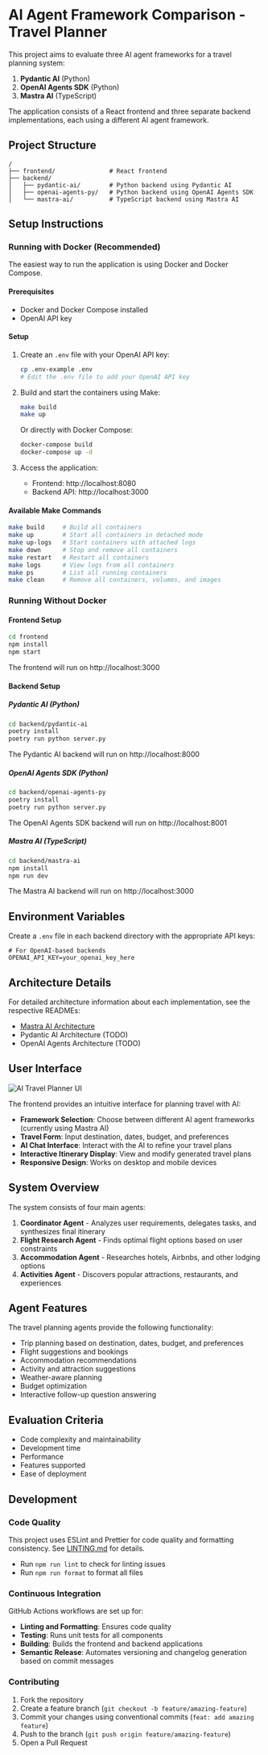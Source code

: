 # AI Agent Framework Comparison - Travel Planner

This project aims to evaluate three AI agent frameworks for a travel planning system:

1. **Pydantic AI** (Python)
2. **OpenAI Agents SDK** (Python)
3. **Mastra AI** (TypeScript)

The application consists of a React frontend and three separate backend implementations, each using a different AI agent framework.

## Project Structure

```
/
├── frontend/               # React frontend
├── backend/
│   ├── pydantic-ai/        # Python backend using Pydantic AI
│   ├── openai-agents-py/   # Python backend using OpenAI Agents SDK
│   └── mastra-ai/          # TypeScript backend using Mastra AI
```

## Setup Instructions

### Running with Docker (Recommended)

The easiest way to run the application is using Docker and Docker Compose.

#### Prerequisites

- Docker and Docker Compose installed
- OpenAI API key

#### Setup

1. Create an `.env` file with your OpenAI API key:

   ```bash
   cp .env-example .env
   # Edit the .env file to add your OpenAI API key
   ```

2. Build and start the containers using Make:

   ```bash
   make build
   make up
   ```

   Or directly with Docker Compose:

   ```bash
   docker-compose build
   docker-compose up -d
   ```

3. Access the application:
   - Frontend: http://localhost:8080
   - Backend API: http://localhost:3000

#### Available Make Commands

```bash
make build     # Build all containers
make up        # Start all containers in detached mode
make up-logs   # Start containers with attached logs
make down      # Stop and remove all containers
make restart   # Restart all containers
make logs      # View logs from all containers
make ps        # List all running containers
make clean     # Remove all containers, volumes, and images
```

### Running Without Docker

#### Frontend Setup

```bash
cd frontend
npm install
npm start
```

The frontend will run on http://localhost:3000

#### Backend Setup

##### Pydantic AI (Python)

```bash
cd backend/pydantic-ai
poetry install
poetry run python server.py
```

The Pydantic AI backend will run on http://localhost:8000

##### OpenAI Agents SDK (Python)

```bash
cd backend/openai-agents-py
poetry install
poetry run python server.py
```

The OpenAI Agents SDK backend will run on http://localhost:8001

##### Mastra AI (TypeScript)

```bash
cd backend/mastra-ai
npm install
npm run dev
```

The Mastra AI backend will run on http://localhost:3000

## Environment Variables

Create a `.env` file in each backend directory with the appropriate API keys:

```
# For OpenAI-based backends
OPENAI_API_KEY=your_openai_key_here
```

## Architecture Details

For detailed architecture information about each implementation, see the respective READMEs:

- [Mastra AI Architecture](backend/mastra-ai/README.md)
- Pydantic AI Architecture (TODO)
- OpenAI Agents Architecture (TODO)

## User Interface

![AI Travel Planner UI](docs/images/ui-screenshot.png)

The frontend provides an intuitive interface for planning travel with AI:

- **Framework Selection**: Choose between different AI agent frameworks (currently using Mastra AI)
- **Travel Form**: Input destination, dates, budget, and preferences
- **AI Chat Interface**: Interact with the AI to refine your travel plans
- **Interactive Itinerary Display**: View and modify generated travel plans
- **Responsive Design**: Works on desktop and mobile devices

## System Overview

The system consists of four main agents:

1. **Coordinator Agent** - Analyzes user requirements, delegates tasks, and synthesizes final itinerary
2. **Flight Research Agent** - Finds optimal flight options based on user constraints
3. **Accommodation Agent** - Researches hotels, Airbnbs, and other lodging options
4. **Activities Agent** - Discovers popular attractions, restaurants, and experiences

## Agent Features

The travel planning agents provide the following functionality:

- Trip planning based on destination, dates, budget, and preferences
- Flight suggestions and bookings
- Accommodation recommendations
- Activity and attraction suggestions
- Weather-aware planning
- Budget optimization
- Interactive follow-up question answering

## Evaluation Criteria

- Code complexity and maintainability
- Development time
- Performance
- Features supported
- Ease of deployment

## Development

### Code Quality

This project uses ESLint and Prettier for code quality and formatting consistency. See [LINTING.md](LINTING.md) for details.

- Run `npm run lint` to check for linting issues
- Run `npm run format` to format all files

### Continuous Integration

GitHub Actions workflows are set up for:

- **Linting and Formatting**: Ensures code quality
- **Testing**: Runs unit tests for all components
- **Building**: Builds the frontend and backend applications
- **Semantic Release**: Automates versioning and changelog generation based on commit messages

### Contributing

1. Fork the repository
2. Create a feature branch (`git checkout -b feature/amazing-feature`)
3. Commit your changes using conventional commits (`feat: add amazing feature`)
4. Push to the branch (`git push origin feature/amazing-feature`)
5. Open a Pull Request
